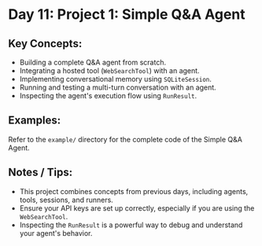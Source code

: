 # Day 11: Project 1: Simple Q&A Agent

## Key Concepts:

*   Building a complete Q&A agent from scratch.
*   Integrating a hosted tool (`WebSearchTool`) with an agent.
*   Implementing conversational memory using `SQLiteSession`.
*   Running and testing a multi-turn conversation with an agent.
*   Inspecting the agent's execution flow using `RunResult`.

## Examples:

Refer to the `example/` directory for the complete code of the Simple Q&A Agent.

## Notes / Tips:

*   This project combines concepts from previous days, including agents, tools, sessions, and runners.
*   Ensure your API keys are set up correctly, especially if you are using the `WebSearchTool`.
*   Inspecting the `RunResult` is a powerful way to debug and understand your agent's behavior.